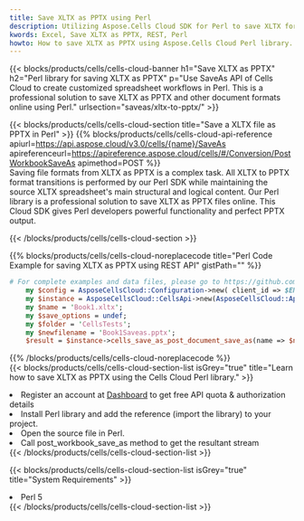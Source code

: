 ```yaml
---
title: Save XLTX as PPTX using Perl 
description: Utilizing Aspose.Cells Cloud SDK for Perl to save XLTX format file as PPTX format file. 
kwords: Excel, Save XLTX as PPTX, REST, Perl
howto: How to save XLTX as PPTX using Aspose.Cells Cloud Perl library.
---
```



{{< blocks/products/cells/cells-cloud-banner h1="Save XLTX as PPTX" h2="Perl library for saving XLTX as PPTX" p="Use SaveAs API of Cells Cloud to create customized spreadsheet workflows in Perl. This is a professional solution to save XLTX as PPTX and other document formats online using Perl." urlsection="saveas/xltx-to-pptx/" >}}

{{< blocks/products/cells/cells-cloud-section  title="Save a XLTX file as PPTX in Perl" >}}
{{% blocks/products/cells/cells-cloud-api-reference  apiurl=https://api.aspose.cloud/v3.0/cells/{name}/SaveAs  apireferenceurl=https://apireference.aspose.cloud/cells/#/Conversion/PostWorkbookSaveAs  apimethod=POST %}}
<br/>
Saving file formats from XLTX as PPTX is a complex task. All XLTX to PPTX format transitions is performed by our Perl SDK while maintaining the source XLTX spreadsheet's main structural and logical content. Our Perl library is a professional solution to save XLTX as PPTX files online. This Cloud SDK gives Perl developers powerful functionality and perfect PPTX output.

{{< /blocks/products/cells/cells-cloud-section >}}

{{% blocks/products/cells/cells-cloud-noreplacecode title="Perl Code Example for saving XLTX as PPTX using REST API" gistPath="" %}}
  
```perl
# For complete examples and data files, please go to https://github.com/aspose-cells-cloud/aspose-cells-cloud-perl/
    my $config = AsposeCellsCloud::Configuration->new( client_id => $ENV{'ProductClientId'}, client_secret => $ENV{'ProductClientSecret'});
    my $instance = AsposeCellsCloud::CellsApi->new(AsposeCellsCloud::ApiClient->new( $config));
    my $name = 'Book1.xltx';
    my $save_options = undef;
    my $folder = 'CellsTests';
    my $newfilename = 'Book1Saveas.pptx';
    $result = $instance->cells_save_as_post_document_save_as(name => $name,save_options => $save_options, newfilename => $newfilename, folder => $folder);
```
  
{{% /blocks/products/cells/cells-cloud-noreplacecode  %}}
<br/>
{{< blocks/products/cells/cells-cloud-section-list isGrey="true"  title="Learn how to save XLTX as PPTX using the Cells Cloud Perl library." >}}
<li>Register an account at <a href="https://dashboard.aspose.cloud/">Dashboard</a> to get free API quota & authorization details</li>
<li>Install Perl library and add the reference (import the library) to your project.</li>
<li>Open the source file in Perl.</li>
<li>Call post_workbook_save_as method to get the resultant stream</li>
{{< /blocks/products/cells/cells-cloud-section-list >}}

{{< blocks/products/cells/cells-cloud-section-list isGrey="true"  title="System Requirements" >}}
<li>Perl 5</li>
{{< /blocks/products/cells/cells-cloud-section-list >}}
